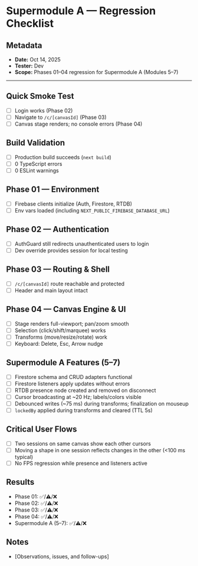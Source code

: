 # Supermodule A — Regression Checklist

## Metadata
- **Date:** Oct 14, 2025
- **Tester:** Dev
- **Scope:** Phases 01–04 regression for Supermodule A (Modules 5–7)

---

## Quick Smoke Test
- [ ] Login works (Phase 02)
- [ ] Navigate to `/c/[canvasId]` (Phase 03)
- [ ] Canvas stage renders; no console errors (Phase 04)

## Build Validation
- [ ] Production build succeeds (`next build`)
- [ ] 0 TypeScript errors
- [ ] 0 ESLint warnings

## Phase 01 — Environment
- [ ] Firebase clients initialize (Auth, Firestore, RTDB)
- [ ] Env vars loaded (including `NEXT_PUBLIC_FIREBASE_DATABASE_URL`)

## Phase 02 — Authentication
- [ ] AuthGuard still redirects unauthenticated users to login
- [ ] Dev override provides session for local testing

## Phase 03 — Routing & Shell
- [ ] `/c/[canvasId]` route reachable and protected
- [ ] Header and main layout intact

## Phase 04 — Canvas Engine & UI
- [ ] Stage renders full-viewport; pan/zoom smooth
- [ ] Selection (click/shift/marquee) works
- [ ] Transforms (move/resize/rotate) work
- [ ] Keyboard: Delete, Esc, Arrow nudge

## Supermodule A Features (5–7)
- [ ] Firestore schema and CRUD adapters functional
- [ ] Firestore listeners apply updates without errors
- [ ] RTDB presence node created and removed on disconnect
- [ ] Cursor broadcasting at ~20 Hz; labels/colors visible
- [ ] Debounced writes (~75 ms) during transforms; finalization on mouseup
- [ ] `lockedBy` applied during transforms and cleared (TTL 5s)

## Critical User Flows
- [ ] Two sessions on same canvas show each other cursors
- [ ] Moving a shape in one session reflects changes in the other (<100 ms typical)
- [ ] No FPS regression while presence and listeners active

## Results
- Phase 01: ✅/⚠️/❌
- Phase 02: ✅/⚠️/❌
- Phase 03: ✅/⚠️/❌
- Phase 04: ✅/⚠️/❌
- Supermodule A (5–7): ✅/⚠️/❌

## Notes
- [Observations, issues, and follow-ups]
